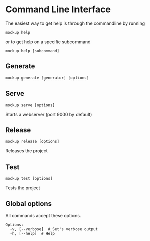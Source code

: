 # Command Line Interface

The easiest way to get help is through the commandline by running

```shell
mockup help
```

or to get help on a specific subcommand

```shell
mockup help [subcommand]
```

## Generate

```shell
mockup generate [generator] [options]
```

## Serve

```shell
mockup serve [options]
```

Starts a webserver (port 9000 by default)


## Release

```shell
mockup release [options]
```

Releases the project

## Test

```shell
mockup test [options]
```

Tests the project


## Global options

All commands accept these options.

```
Options:
  -v, [--verbose]  # Set's verbose output
  -h, [--help]  # Help
```